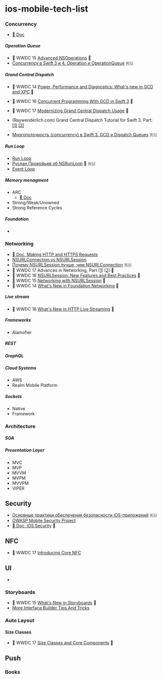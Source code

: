 # ios-mobile-tech-list

### Concurrency

- [ Doc](https://developer.apple.com/library/content/documentation/General/Conceptual/ConcurrencyProgrammingGuide/OperationQueues/OperationQueues.html)

##### Operation Queue
-  WWDC 15 [Advanced NSOperations](https://developer.apple.com/videos/play/wwdc2015/226/) 🎦
- [Concurrency в Swift 3 и 4. Operation и OperationQueue](https://habrahabr.ru/post/335756/) 🇷🇺

##### Grand Central Dispatch
-  WWDC 14 [Power, Performance and Diagnostics: What's new in GCD and XPC](https://developer.apple.com/videos/play/wwdc2014/716/) 🎦
-  WWDC 16 [Concurrent Programming With GCD in Swift 3](https://developer.apple.com/videos/play/wwdc2016/720/) 🎦
-  WWDC 17 [Modernizing Grand Central Dispatch Usage](https://developer.apple.com/videos/play/wwdc2017/706/) 🎦

- (Raywenderlich.com) Grand Central Dispatch Tutorial for Swift 3. Part: [[1]](https://www.raywenderlich.com/148513/grand-central-dispatch-tutorial-swift-3-part-1) [[2]](https://www.raywenderlich.com/148515/grand-central-dispatch-tutorial-swift-3-part-2)
- [Многопоточность (concurrency) в Swift 3. GCD и Dispatch Queues](https://habrahabr.ru/post/320152/) 🇷🇺


##### Run Loop
- [Run Loop](https://www.developer.apple.com/documentation/foundation/runloop)
- [Руслан Прокофьев об NSRunLoop](https://www.youtube.com/watch?v=GfpZ1fBHvxg) 🎦 🇷🇺 
- [Event Loop](https://en.wikipedia.org/wiki/Event_loop)
  
##### Memory menagment
  - ARC
    - [ Doc](https://developer.apple.com/library/content/documentation/Swift/Conceptual/Swift_Programming_Language/AutomaticReferenceCounting.html)
  - Strong/Weak/Unowned
  - Strong Reference Cycles 

##### Foundation
- 

### Networking
- [ Doc. Making HTTP and HTTPS Requests](https://developer.apple.com/library/content/documentation/NetworkingInternetWeb/Conceptual/NetworkingOverview/WorkingWithHTTPAndHTTPSRequests/WorkingWithHTTPAndHTTPSRequests.html#//apple_ref/doc/uid/TP40010220-CH8-SW1)
- [NSURLConnection vs NSURLSession](http://codingpan.com/2016/09/19/NSURLSession-vs-NSURLConnection.html)
- [Почему NSURLSession лучше, чем NSURLConnection](https://habrahabr.ru/post/209736/) 🇷🇺
-  WWDC 17 Advances in Networking, Part [[1]](https://developer.apple.com/videos/play/wwdc2017/707/) [[2]](https://developer.apple.com/videos/play/wwdc2017/709/) 🎦
-  WWDC 16 [NSURLSession: New Features and Best Practices](https://developer.apple.com/videos/play/wwdc2016/711/) 🎦
-  WWDC 15 [Networking with NSURLSession](https://developer.apple.com/videos/play/wwdc2015/711/) 🎦
-  WWDC 14 [What's New in Foundation Networking](https://developer.apple.com/videos/play/wwdc2014/707/) 🎦

##### Live stream
-  WWDC 16 [What's New in HTTP Live Streaming](https://developer.apple.com/videos/play/wwdc2016/504/) 🎦

##### Frameworks
- Alamofier
  
##### REST

##### GraphQL

##### Cloud Systems
  - AWS
  - Realm Mobile Platform

##### Sockets
  - Native
  - Framework

### Architecture

##### SOA
##### Presentation Layer
  - MVC
  - MVP
  - MVVM
  - MVPM
  - MVVPM
  - VIPER
 
## Security

- [Основные практики обеспечения безопасности iOS-приложений](https://habrahabr.ru/company/redmadrobot/blog/349272/) 🇷🇺
- [OWASP Mobile Security Project](https://www.owasp.org/index.php/OWASP_Mobile_Security_Project#tab=Top_10_Mobile_Risks)
- [ Doc. iOS Security](https://www.apple.com/business/docs/iOS_Security_Guide.pdf) 📗

## NFC

-  WWDC 17 [Introducing Core NFC](https://developer.apple.com/videos/play/wwdc2017/718/)

## UI
 -
 
 ### Storyboards
  -  WWDC 15 [What's New in Storyboards](https://developer.apple.com/videos/play/wwdc2015/215/) 🎦
  - [More Interface Builder Tips And Tricks](https://useyourloaf.com/blog/more-interface-builder-tips-and-tricks/)
 
 ### Auto Layout
 #### Size Classes
 -  WWDC 17 [Size Classes and Core Components](https://developer.apple.com/videos/play/wwdc2017/812/) 🎦

## Push
 
 
### Books

